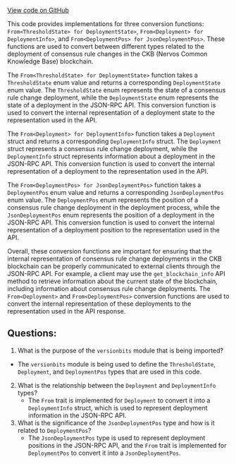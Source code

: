 [View code on GitHub](https://github.com/nervosnetwork/ckb/spec/src/versionbits/convert.rs)

This code provides implementations for three conversion functions: `From<ThresholdState> for DeploymentState>`, `From<Deployment> for DeploymentInfo>`, and `From<DeploymentPos> for JsonDeploymentPos>`. These functions are used to convert between different types related to the deployment of consensus rule changes in the CKB (Nervos Common Knowledge Base) blockchain.

The `From<ThresholdState> for DeploymentState>` function takes a `ThresholdState` enum value and returns a corresponding `DeploymentState` enum value. The `ThresholdState` enum represents the state of a consensus rule change deployment, while the `DeploymentState` enum represents the state of a deployment in the JSON-RPC API. This conversion function is used to convert the internal representation of a deployment state to the representation used in the API.

The `From<Deployment> for DeploymentInfo>` function takes a `Deployment` struct and returns a corresponding `DeploymentInfo` struct. The `Deployment` struct represents a consensus rule change deployment, while the `DeploymentInfo` struct represents information about a deployment in the JSON-RPC API. This conversion function is used to convert the internal representation of a deployment to the representation used in the API.

The `From<DeploymentPos> for JsonDeploymentPos>` function takes a `DeploymentPos` enum value and returns a corresponding `JsonDeploymentPos` enum value. The `DeploymentPos` enum represents the position of a consensus rule change deployment in the deployment process, while the `JsonDeploymentPos` enum represents the position of a deployment in the JSON-RPC API. This conversion function is used to convert the internal representation of a deployment position to the representation used in the API.

Overall, these conversion functions are important for ensuring that the internal representation of consensus rule change deployments in the CKB blockchain can be properly communicated to external clients through the JSON-RPC API. For example, a client may use the `get_blockchain_info` API method to retrieve information about the current state of the blockchain, including information about consensus rule change deployments. The `From<Deployment>` and `From<DeploymentPos>` conversion functions are used to convert the internal representation of these deployments to the representation used in the API response.
## Questions: 
 1. What is the purpose of the `versionbits` module that is being imported?
   - The `versionbits` module is being used to define the `ThresholdState`, `Deployment`, and `DeploymentPos` types that are used in this code.
2. What is the relationship between the `Deployment` and `DeploymentInfo` types?
   - The `From` trait is implemented for `Deployment` to convert it into a `DeploymentInfo` struct, which is used to represent deployment information in the JSON-RPC API.
3. What is the significance of the `JsonDeploymentPos` type and how is it related to `DeploymentPos`?
   - The `JsonDeploymentPos` type is used to represent deployment positions in the JSON-RPC API, and the `From` trait is implemented for `DeploymentPos` to convert it into a `JsonDeploymentPos`.